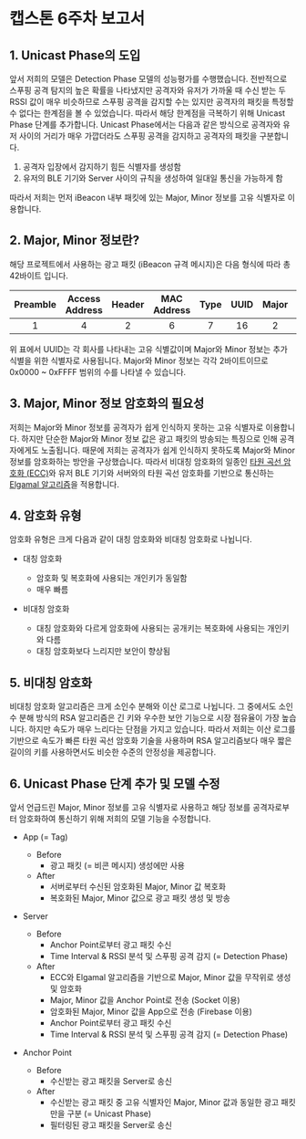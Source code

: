 # 캡스톤 6주차 보고서

## 1. Unicast Phase의 도입

앞서 저희의 모델은 Detection Phase 모델의 성능평가를 수행했습니다. 전반적으로 스푸핑 공격 탐지의 높은 확률을 나타냈지만 공격자와 유저가 가까울 때 수신 받는 두 RSSI 값이 매우 비슷하므로 스푸핑 공격을 감지할 수는 있지만 공격자의 패킷을 특정할 수 없다는 한계점을 볼 수 있었습니다. 따라서 해당 한계점을 극복하기 위해 Unicast Phase 단계를 추가합니다.
Unicast Phase에서는 다음과 같은 방식으로 공격자와 유저 사이의 거리가 매우 가깝더라도 스푸핑 공격을 감지하고 공격자의 패킷을 구분합니다.

1. 공격자 입장에서 감지하기 힘든 식별자를 생성함
2. 유저의 BLE 기기와 Server 사이의 규칙을 생성하여 일대일 통신을 가능하게 함

따라서 저희는 먼저 iBeacon 내부 패킷에 있는 Major, Minor 정보를 고유 식별자로 이용합니다.

## 2. Major, Minor 정보란?

해당 프로젝트에서 사용하는 광고 패킷 (iBeacon 규격 메시지)은 다음 형식에 따라 총 42바이트 입니다.

| Preamble | Access Address | Header | MAC Address | Type | UUID | Major | Minor | Tx Power | RSSI |
| :------: | :------------: | :----: | :---------: | :--: | :--: | :---: | :---: | :------: | :--: |
|    1     |       4        |   2    |      6      |  7   |  16  |   2   |   2   |    1     |  1   |

위 표에서 UUID는 각 회사를 나타내는 고유 식별값이며 Major와 Minor 정보는 추가 식별을 위한 식별자로 사용됩니다. Major와 Minor 정보는 각각 2바이트이므로 0x0000 ~ 0xFFFF 범위의 수를 나타낼 수 있습니다.

## 3. Major, Minor 정보 암호화의 필요성

저희는 Major와 Minor 정보를 공격자가 쉽게 인식하지 못하는 고유 식별자로 이용합니다. 하지만 단순한 Major와 Minor 정보 값은 광고 패킷의 방송되는 특징으로 인해 공격자에게도 노출됩니다. 때문에 저희는 공격자가 쉽게 인식하지 못하도록 Major와 Minor 정보를 암호화하는 방안을 구상했습니다. 따라서 비대칭 암호화의 일종인 [타원 곡선 암호화 (ECC)](https://github.com/kookmin-sw/capstone-2022-04/blob/main/report/6%EC%A3%BC%EC%B0%A8/ECC.md)와 유저 BLE 기기와 서버와의 타원 곡선 암호화를 기반으로 통신하는 [Elgamal 알고리즘](https://github.com/kookmin-sw/capstone-2022-04/blob/main/report/6%EC%A3%BC%EC%B0%A8/Elgamal.md)을 적용합니다.

## 4. 암호화 유형

암호화 유형은 크게 다음과 같이 대칭 암호화와 비대칭 암호화로 나뉩니다.

* 대칭 암호화
   * 암호화 및 복호화에 사용되는 개인키가 동일함
   * 매우 빠름

* 비대칭 암호화
   * 대칭 암호화와 다르게 암호화에 사용되는 공개키는 복호화에 사용되는 개인키와 다름
   * 대칭 암호화보다 느리지만 보안이 향상됨

## 5. 비대칭 암호화

비대칭 암호화 알고리즘은 크게 소인수 분해와 이산 로그로 나뉩니다. 그 중에서도 소인수 분해 방식의 RSA 알고리즘은 긴 키와 우수한 보안 기능으로 시장 점유율이 가장 높습니다. 하지만 속도가 매우 느리다는 단점을 가지고 있습니다. 따라서 저희는 이산 로그를 기반으로 속도가 빠른 타원 곡선 암호화 기술을 사용하며 RSA 알고리즘보다 매우 짧은 길이의 키를 사용하면서도 비슷한 수준의 안정성을 제공합니다.

## 6. Unicast Phase 단계 추가 및 모델 수정

앞서 언급드린 Major, Minor 정보를 고유 식별자로 사용하고 해당 정보를 공격자로부터 암호화하여 통신하기 위해 저희의 모델 기능을 수정합니다.

* App (= Tag)
   * Before
      * 광고 패킷 (= 비콘 메시지) 생성에만 사용
   * After
      * 서버로부터 수신된 암호화된 Major, Minor 값 복호화
      * 복호화된 Major, Minor 값으로 광고 패킷 생성 및 방송

* Server
   * Before
      * Anchor Point로부터 광고 패킷 수신
      * Time Interval & RSSI 분석 및 스푸핑 공격 감지 (= Detection Phase)
   * After
      * ECC와 Elgamal 알고리즘을 기반으로 Major, Minor 값을 무작위로 생성 및 암호화
      * Major, Minor 값을 Anchor Point로 전송 (Socket 이용)
      * 암호화된 Major, Minor 값을 App으로 전송 (Firebase 이용)
      * Anchor Point로부터 광고 패킷 수신
      * Time Interval & RSSI 분석 및 스푸핑 공격 감지 (= Detection Phase)

* Anchor Point
   * Before
      * 수신받는 광고 패킷을 Server로 송신
   * After
      * 수신받는 광고 패킷 중 고유 식별자인 Major, Minor 값과 동일한 광고 패킷만을 구분 (= Unicast Phase)
      * 필터링된 광고 패킷을 Server로 송신